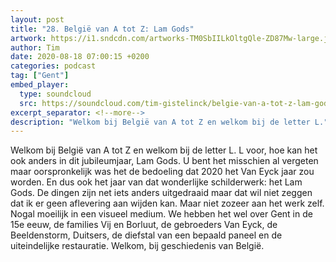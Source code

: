 ```yaml
---
layout: post
title: "28. België van A tot Z: Lam Gods"
artwork: https://i1.sndcdn.com/artworks-TM0SbIILkOltgQle-ZD87Mw-large.jpg
author: Tim
date: 2020-08-18 07:00:15 +0200
categories: podcast
tag: ["Gent"]
embed_player:
  type: soundcloud
  src: https://soundcloud.com/tim-gistelinck/belgie-van-a-tot-z-lam-gods
excerpt_separator: <!--more-->
description: "Welkom bij België van A tot Z en welkom bij de letter L."
---
```

Welkom bij België van A tot Z en welkom bij de letter L. L voor, hoe kan het ook anders in dit jubileumjaar, Lam Gods. U bent het misschien al vergeten maar oorspronkelijk was het de bedoeling dat 2020 het Van Eyck jaar zou worden. En dus ook het jaar van dat wonderlijke schilderwerk: het Lam Gods. De dingen zijn net iets anders uitgedraaid maar dat wil niet zeggen dat ik er geen aflevering aan wijden kan. Maar niet zozeer aan het werk zelf. Nogal moeilijk in een visueel medium. We hebben het wel over Gent in de 15e eeuw, de families Vij en Borluut, de gebroeders Van Eyck, de Beeldenstorm, Duitsers, de diefstal van een bepaald paneel en de uiteindelijke restauratie. Welkom, bij geschiedenis van België.